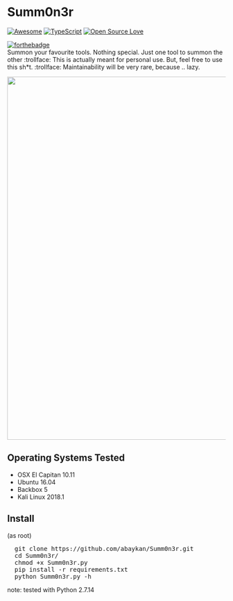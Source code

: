 # Summ0n3r
[![Awesome](https://awesome.re/badge.svg)](https://awesome.re)
[![TypeScript](https://badges.frapsoft.com/typescript/love/typescript.png?v=101)](https://github.com/ellerbrock/typescript-badges/)
[![Open Source Love](https://badges.frapsoft.com/os/v1/open-source.svg?v=103)](https://github.com/ellerbrock/open-source-badges/)

[![forthebadge](https://forthebadge.com/images/badges/made-with-python.svg)](https://forthebadge.com)<br>
Summon your favourite tools. Nothing special. Just one tool to summon the other :trollface:
This is actually meant for personal use. But, feel free to use this sh*t. :trollface:
Maintainability will be very rare, because .. lazy.

<img src="http://oi65.tinypic.com/15rf51z.jpg" width="836"/>

## Operating Systems Tested
- OSX El Capitan 10.11
- Ubuntu 16.04
- Backbox 5
- Kali Linux 2018.1

## Install
(as root)
  <pre>
  git clone https://github.com/abaykan/Summ0n3r.git
  cd Summ0n3r/
  chmod +x Summ0n3r.py
  pip install -r requirements.txt
  python Summ0n3r.py -h</pre>
  
note: tested with Python 2.7.14
